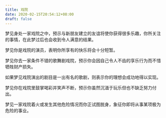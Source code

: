 ```yaml
---
title: 戏院
date: 2020-02-15T20:54:12+08:00
draft: false
---
```


梦见身处一家戏院之中，预示与新朋友建立的友谊将使你获得很多乐趣，你所关注的事情，在此梦过后也会收到令人满意的结果。

梦见你是戏院的演员，表明你所享有的快乐将会十分短暂。

梦见你去一家条件不错的歌舞剧戏院，预示你会因自己令人不齿的享乐行为而不惜牺牲财产损失。

如果梦见戏院演出的剧目是一出有名的歌剧，则表示你的理想会成功地得以实现。

梦见你在戏院里鼓掌喝彩并笑声不断，预示你虽然沉湎于玩乐但也不缺乏努力付出。

梦见一家戏院着火或发生其他危险情况而你正试图脱身，象征你即将从事某项极为危险的事业。

